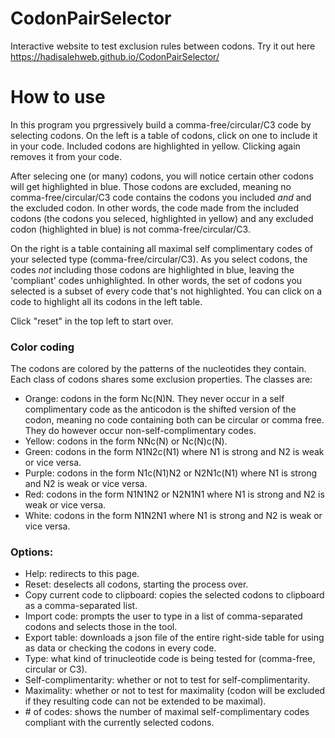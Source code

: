 # CodonPairSelector
Interactive website to test exclusion rules between codons. Try it out here https://hadisalehweb.github.io/CodonPairSelector/
# How to use
In this program you prgressively build a comma-free/circular/C3 code by selecting codons. On the left is a table of codons, click on one to include it in your code. Included codons are highlighted in yellow. Clicking again removes it from your code.

After selecing one (or many) codons, you will notice certain other codons will get highlighted in blue. Those codons are excluded, meaning no comma-free/circular/C3 code contains the codons you included *and* and the excluded codon. In other words, the code made from the included codons (the codons you seleced, highlighted in yellow) and any excluded codon (highlighted in blue) is not comma-free/circular/C3.

On the right is a table containing all maximal self complimentary codes of your selected type (comma-free/circular/C3). As you select codons, the codes *not* including those codons are highlighted in blue, leaving the 'compliant' codes unhighlighted. In other words, the set of codons you selected is a subset of every code that's not highlighted. You can click on a code to highlight all its codons in the left table.

Click "reset" in the top left to start over.

### Color coding
The codons are colored by the patterns of the nucleotides they contain. Each class of codons shares some exclusion properties. The classes are:
- Orange: codons in the form Nc(N)N. They never occur in a self complimentary code as the anticodon is the shifted version of the codon, meaning no code containing both can be circular or comma free. They do however occur non-self-complimentary codes.
- Yellow: codons in the form NNc(N) or Nc(N)c(N).
- Green: codons in the form N1N2c(N1) where N1 is strong and N2 is weak or vice versa.
- Purple: codons in the form N1c(N1)N2 or N2N1c(N1) where N1 is strong and N2 is weak or vice versa.
- Red: codons in the form N1N1N2 or N2N1N1 where N1 is strong and N2 is weak or vice versa.
- White: codons in the form N1N2N1 where N1 is strong and N2 is weak or vice versa.


### Options:
- Help: redirects to this page.
- Reset: deselects all codons, starting the process over.
- Copy current code to clipboard: copies the selected codons to clipboard as a comma-separated list.
- Import code: prompts the user to type in a list of comma-separated codons and selects those in the tool.
- Export table: downloads a json file of the entire right-side table for using as data or checking the codons in every code.
- Type: what kind of trinucleotide code is being tested for (comma-free, circular or C3).
- Self-complimentarity: whether or not to test for self-complimentarity.
- Maximality: whether or not to test for maximality (codon will be excluded if they resulting code can not be extended to be maximal).
- \# of codes: shows the number of maximal self-complimentary codes compliant with the currently selected codons.